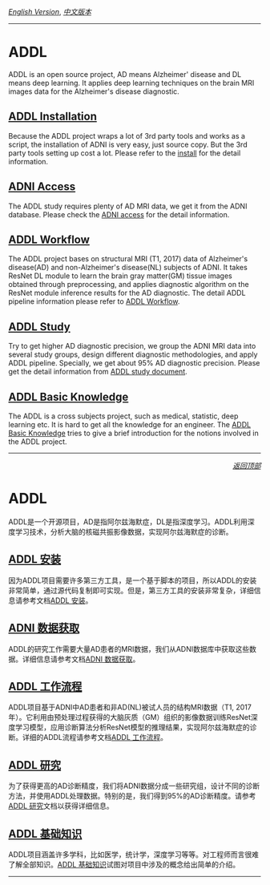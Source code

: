 <a id="toc_top"></a>
[*English Version*](#top_intr_en), [*中文版本*](#top_intr_cn)

----

# <a id="top_intr_en">ADDL</a>

ADDL is an open source project, AD means Alzheimer' disease and DL means deep learning. It applies deep learning techniques on the brain MRI images data for the Alzheimer's disease diagnostic.

## [ADDL Installation](docs/install.md)
 Because the ADDL project wraps a lot of 3rd party tools and works as a script, the installation of ADNI is very easy, just source copy. But the 3rd party tools setting up cost a lot. Please refer to the [install](docs/install.md) for the detail information.

## [ADNI Access](docs/ADNI_data_access.md)
The ADDL study requires plenty of AD MRI data, we get it from the ADNI database. Please check the [ADNI access](docs/ADNI_data_access.md) for the detail information.

## [ADDL Workflow](docs/workflow.md)
The ADDL project bases on structural MRI (T1, 2017) data of Alzheimer's disease(AD) and non-Alzheimer's disease(NL) subjects of ADNI. It takes ResNet DL module to learn the brain gray matter(GM) tissue images obtained through preprocessing, and applies diagnostic algorithm on the ResNet module inference results for the AD diagnostic. The detail ADDL pipeline information please refer to [ADDL Workflow](docs/workflow.md).

## [ADDL Study](docs/study.md)
Try to get higher AD diagnostic precision, we group the ADNI MRI data into several study groups, design different diagnostic methodologies, and apply ADDL pipeline. Specially, we get about 95% AD diagnostic precision. Please get the detail information from [ADDL study document](docs/study.md).

## [ADDL Basic Knowledge](docs/basic.md)
The ADDL is a cross subjects project, such as medical, statistic, deep learning etc. It is hard to get all the knowledge for an engineer. The [ADDL Basic Knowledge](docs/basic.md) tries to give a brief introduction for the notions involved in the ADDL project.

----
[<p align='right'>*返回顶部*</p>](#toc_top)

# <a id="top_intr_cn">ADDL</a>
ADDL是一个开源项目，AD是指阿尔兹海默症，DL是指深度学习。ADDL利用深度学习技术，分析大脑的核磁共振影像数据，实现阿尔兹海默症的诊断。

## [ADDL 安装](docs/安装.md)
因为ADDL项目需要许多第三方工具，是一个基于脚本的项目，所以ADDL的安装非常简单，通过源代码复制即可实现。但是，第三方工具的安装非常复杂，详细信息请参考文档[ADDL 安装](docs/安装.md)。

## [ADNI 数据获取](docs/ADNI数据获取.md)
ADDL的研究工作需要大量AD患者的MRI数据，我们从ADNI数据库中获取这些数据。详细信息请参考文档[ADNI 数据获取](docs/ADNI数据获取.md)。

## [ADDL 工作流程](docs/工作流程.md)
ADDL项目基于ADNI中AD患者和非AD(NL)被试人员的结构MRI数据（T1, 2017年）。它利用由预处理过程获得的大脑灰质（GM）组织的影像数据训练ResNet深度学习模型，应用诊断算法分析ResNet模型的推理结果，实现阿尔兹海默症的诊断。详细的ADDL流程请参考文档[ADDL 工作流程](docs/工作流程.md)。

## [ADDL 研究](docs/研究.md)
为了获得更高的AD诊断精度，我们将ADNI数据分成一些研究组，设计不同的诊断方法，并使用ADDL处理数据。特别的是，我们得到95%的AD诊断精度。请参考[ADDL 研究](docs/研究.md)文档以获得详细信息。

## [ADDL 基础知识](docs/基础.md)
ADDL项目涵盖许多学科，比如医学，统计学，深度学习等等。对工程师而言很难了解全部知识。[ADDL 基础知识](docs/基础.md)试图对项目中涉及的概念给出简单的介绍。

----
